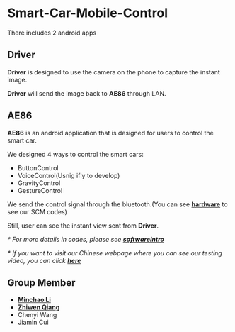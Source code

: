 # Smart-Car-Mobile-Control
There includes 2 android apps

<h2>Driver</h2>
<p><b>Driver</b> is designed to use the camera on the phone to capture the instant image.</p>
<p><b>Driver</b> will send the image back to <b>AE86</b> through LAN.</p>

<h2>AE86</h2>
<p><b>AE86</b> is an android application that is designed for users to control the smart car.</p>
<p>We designed 4 ways to control the smart cars:</p>
<ul type = 'disc'>
  <li>ButtonControl</li>
  <li>VoiceControl(Usnig ifly to develop)</li>
  <li>GravityControl</li>
  <li>GestureControl</li>
 </ul>
 <p>We send the control signal through the bluetooth.(You can see <a href="https://github.com/MarshalLeeeeee/Smart-Car-Mobile-Control/blob/master/hardware" target="_blank"><b>hardware</b></a> to see our SCM codes)</p>
 <p>Still, user can see the instant view sent from <b>Driver</b>.</p>
 
 <i>* For more details in codes, please see <a href="https://github.com/MarshalLeeeeee/Smart-Car-Mobile-Control/blob/master/softwareIntro/software_Intro.txt" target="_blank"><b>softwareIntro</b></a><br/></i>
 
 <i>* If you want to visit our Chinese webpage where you can see our testing video, you can click <a href="http://eelab.sjtu.edu.cn/kc/2017-12/C31/index.html" target="_blank"><b>here</b></a><br/></i>
 
 <h2>Group Member</h2>
 <ul type = 'disc'>
  <li><a href="https://github.com/MarshalLeeeeee" target="_blank"><b>Minchao Li</b></a></li>
  <li><a href="https://github.com/QLightman" target="_blank"><b>Zhiwen Qiang</b></a></li>
  <li>Chenyi Wang</li>
  <li>Jiamin Cui</li>
 </ul>
